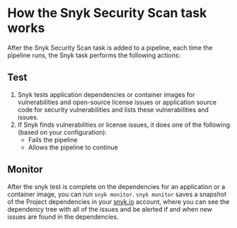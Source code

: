 # How the Snyk Security Scan task works

After the Snyk Security Scan task is added to a pipeline, each time the pipeline runs, the Snyk task performs the following actions:

## **Test**

1. Snyk tests application dependencies or container images for vulnerabilities and open-source license issues or application source code for security vulnerabilities and lists these vulnerabilities and issues.
2. If Snyk finds vulnerabilities or license issues, it does one of the following (based on your configuration):
   * Fails the pipeline
   * Allows the pipeline to continue

## **Monitor**

After the snyk test is complete on the dependencies for an application or a container image, you can run `snyk monitor`. `snyk monitor` saves a snapshot of the Project dependencies in your [snyk.io](https://snyk.io) account, where you can see the dependency tree with all of the issues and be alerted if and when new issues are found in the dependencies.
